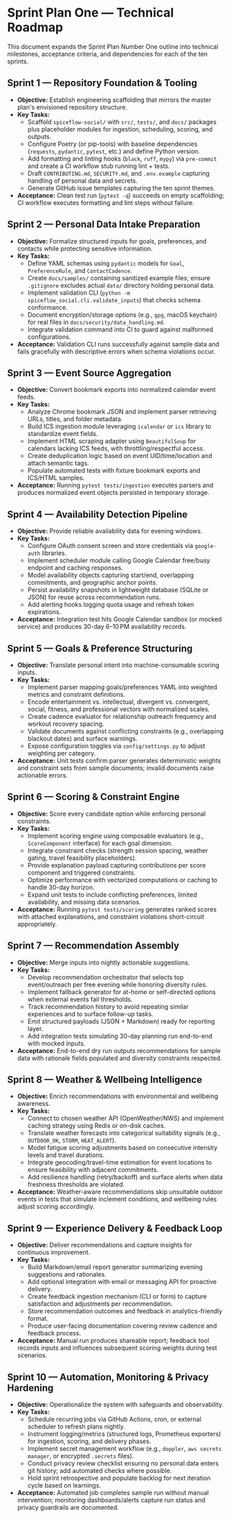 # Sprint Plan One — Technical Roadmap

This document expands the Sprint Plan Number One outline into technical milestones, acceptance criteria, and dependencies for each of the ten sprints.

## Sprint 1 — Repository Foundation & Tooling
- **Objective:** Establish engineering scaffolding that mirrors the master plan's envisioned repository structure.
- **Key Tasks:**
  - Scaffold `spiceflow-social/` with `src/`, `tests/`, and `docs/` packages plus placeholder modules for ingestion, scheduling, scoring, and outputs.
  - Configure Poetry (or pip-tools) with baseline dependencies (`requests`, `pydantic`, `pytest`, etc.) and define Python version.
  - Add formatting and linting hooks (`black`, `ruff`, `mypy`) via `pre-commit` and create a CI workflow stub running lint + tests.
  - Draft `CONTRIBUTING.md`, `SECURITY.md`, and `.env.example` capturing handling of personal data and secrets.
  - Generate GitHub issue templates capturing the ten sprint themes.
- **Acceptance:** Clean test run (`pytest -q`) succeeds on empty scaffolding; CI workflow executes formatting and lint steps without failure.

## Sprint 2 — Personal Data Intake Preparation
- **Objective:** Formalize structured inputs for goals, preferences, and contacts while protecting sensitive information.
- **Key Tasks:**
  - Define YAML schemas using `pydantic` models for `Goal`, `PreferenceRule`, and `ContactCadence`.
  - Create `docs/samples/` containing sanitized example files; ensure `.gitignore` excludes actual `data/` directory holding personal data.
  - Implement validation CLI (`python -m spiceflow_social.cli.validate_inputs`) that checks schema conformance.
  - Document encryption/storage options (e.g., `gpg`, macOS keychain) for real files in `docs/security/data_handling.md`.
  - Integrate validation command into CI to guard against malformed configurations.
- **Acceptance:** Validation CLI runs successfully against sample data and fails gracefully with descriptive errors when schema violations occur.

## Sprint 3 — Event Source Aggregation
- **Objective:** Convert bookmark exports into normalized calendar event feeds.
- **Key Tasks:**
  - Analyze Chrome bookmark JSON and implement parser retrieving URLs, titles, and folder metadata.
  - Build ICS ingestion module leveraging `icalendar` or `ics` library to standardize event fields.
  - Implement HTML scraping adapter using `BeautifulSoup` for calendars lacking ICS feeds, with throttling/respectful access.
  - Create deduplication logic based on event UID/time/location and attach semantic tags.
  - Populate automated tests with fixture bookmark exports and ICS/HTML samples.
- **Acceptance:** Running `pytest tests/ingestion` executes parsers and produces normalized event objects persisted in temporary storage.

## Sprint 4 — Availability Detection Pipeline
- **Objective:** Provide reliable availability data for evening windows.
- **Key Tasks:**
  - Configure OAuth consent screen and store credentials via `google-auth` libraries.
  - Implement scheduler module calling Google Calendar free/busy endpoint and caching responses.
  - Model availability objects capturing start/end, overlapping commitments, and geographic anchor points.
  - Persist availability snapshots in lightweight database (SQLite or JSON) for reuse across recommendation runs.
  - Add alerting hooks logging quota usage and refresh token expirations.
- **Acceptance:** Integration test hits Google Calendar sandbox (or mocked service) and produces 30-day 6–10 PM availability records.

## Sprint 5 — Goals & Preference Structuring
- **Objective:** Translate personal intent into machine-consumable scoring inputs.
- **Key Tasks:**
  - Implement parser mapping goals/preferences YAML into weighted metrics and constraint definitions.
  - Encode entertainment vs. intellectual, divergent vs. convergent, social, fitness, and professional vectors with normalized scales.
  - Create cadence evaluator for relationship outreach frequency and workout recovery spacing.
  - Validate documents against conflicting constraints (e.g., overlapping blackout dates) and surface warnings.
  - Expose configuration toggles via `config/settings.py` to adjust weighting per category.
- **Acceptance:** Unit tests confirm parser generates deterministic weights and constraint sets from sample documents; invalid documents raise actionable errors.

## Sprint 6 — Scoring & Constraint Engine
- **Objective:** Score every candidate option while enforcing personal constraints.
- **Key Tasks:**
  - Implement scoring engine using composable evaluators (e.g., `ScoreComponent` interface) for each goal dimension.
  - Integrate constraint checks (strength session spacing, weather gating, travel feasibility placeholders).
  - Provide explanation payload capturing contributions per score component and triggered constraints.
  - Optimize performance with vectorized computations or caching to handle 30-day horizon.
  - Expand unit tests to include conflicting preferences, limited availability, and missing data scenarios.
- **Acceptance:** Running `pytest tests/scoring` generates ranked scores with attached explanations, and constraint violations short-circuit appropriately.

## Sprint 7 — Recommendation Assembly
- **Objective:** Merge inputs into nightly actionable suggestions.
- **Key Tasks:**
  - Develop recommendation orchestrator that selects top event/outreach per free evening while honoring diversity rules.
  - Implement fallback generator for at-home or self-directed options when external events fail thresholds.
  - Track recommendation history to avoid repeating similar experiences and to surface follow-up tasks.
  - Emit structured payloads (JSON + Markdown) ready for reporting layer.
  - Add integration tests simulating 30-day planning run end-to-end with mocked inputs.
- **Acceptance:** End-to-end dry run outputs recommendations for sample data with rationale fields populated and diversity constraints respected.

## Sprint 8 — Weather & Wellbeing Intelligence
- **Objective:** Enrich recommendations with environmental and wellbeing awareness.
- **Key Tasks:**
  - Connect to chosen weather API (OpenWeather/NWS) and implement caching strategy using Redis or on-disk caches.
  - Translate weather forecasts into categorical suitability signals (e.g., `OUTDOOR_OK`, `STORM`, `HEAT_ALERT`).
  - Model fatigue scoring adjustments based on consecutive intensity levels and travel durations.
  - Integrate geocoding/travel-time estimation for event locations to ensure feasibility with adjacent commitments.
  - Add resilience handling (retry/backoff) and surface alerts when data freshness thresholds are violated.
- **Acceptance:** Weather-aware recommendations skip unsuitable outdoor events in tests that simulate inclement conditions, and wellbeing rules adjust scoring accordingly.

## Sprint 9 — Experience Delivery & Feedback Loop
- **Objective:** Deliver recommendations and capture insights for continuous improvement.
- **Key Tasks:**
  - Build Markdown/email report generator summarizing evening suggestions and rationales.
  - Add optional integration with email or messaging API for proactive delivery.
  - Create feedback ingestion mechanism (CLI or form) to capture satisfaction and adjustments per recommendation.
  - Store recommendation outcomes and feedback in analytics-friendly format.
  - Produce user-facing documentation covering review cadence and feedback process.
- **Acceptance:** Manual run produces shareable report; feedback tool records inputs and influences subsequent scoring weights during test scenarios.

## Sprint 10 — Automation, Monitoring & Privacy Hardening
- **Objective:** Operationalize the system with safeguards and observability.
- **Key Tasks:**
  - Schedule recurring jobs via GitHub Actions, cron, or external scheduler to refresh plans nightly.
  - Instrument logging/metrics (structured logs, Prometheus exporters) for ingestion, scoring, and delivery phases.
  - Implement secret management workflow (e.g., `doppler`, `aws secrets manager`, or encrypted `.secrets` files).
  - Conduct privacy review checklist ensuring no personal data enters git history; add automated checks where possible.
  - Hold sprint retrospective and populate backlog for next iteration cycle based on learnings.
- **Acceptance:** Automated job completes sample run without manual intervention; monitoring dashboards/alerts capture run status and privacy guardrails are documented.


